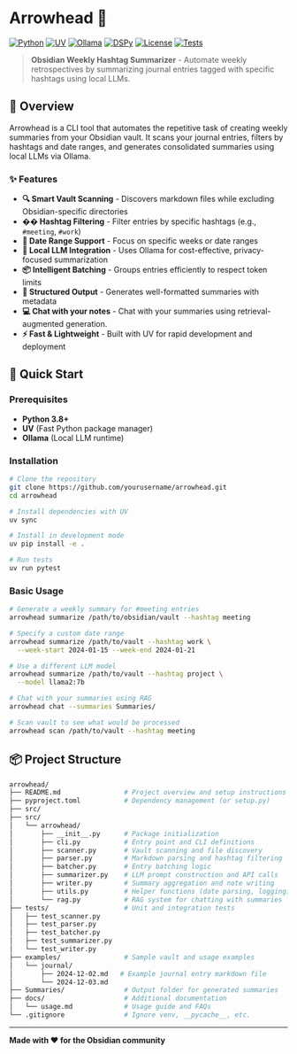 # Arrowhead 🏹

[![Python](https://img.shields.io/badge/Python-3.8+-blue.svg)](https://python.org)
[![UV](https://img.shields.io/badge/UV-Fast%20Python%20Package%20Manager-orange.svg)](https://docs.astral.sh/uv/)
[![Ollama](https://img.shields.io/badge/Ollama-Local%20LLMs-green.svg)](https://ollama.ai)
[![DSPy](https://img.shields.io/badge/DSPy-Declarative%20LLM%20Programming-purple.svg)](https://github.com/stanfordnlp/dspy-ai)
[![License](https://img.shields.io/badge/License-MIT-yellow.svg)](LICENSE)
[![Tests](https://img.shields.io/badge/Tests-Passing-brightgreen.svg)](https://github.com/yourusername/arrowhead/actions)

> **Obsidian Weekly Hashtag Summarizer** - Automate weekly retrospectives by summarizing journal entries tagged with specific hashtags using local LLMs.

## 🎯 Overview

Arrowhead is a CLI tool that automates the repetitive task of creating weekly summaries from your Obsidian vault. It scans your journal entries, filters by hashtags and date ranges, and generates consolidated summaries using local LLMs via Ollama.

### ✨ Features

- **🔍 Smart Vault Scanning** - Discovers markdown files while excluding Obsidian-specific directories
- **��️ Hashtag Filtering** - Filter entries by specific hashtags (e.g., `#meeting`, `#work`)
- **📅 Date Range Support** - Focus on specific weeks or date ranges
- **🤖 Local LLM Integration** - Uses Ollama for cost-effective, privacy-focused summarization
- **📦 Intelligent Batching** - Groups entries efficiently to respect token limits
- **📝 Structured Output** - Generates well-formatted summaries with metadata
- **💻 Chat with your notes** - Chat with your summaries using retrieval-augmented generation.
- **⚡ Fast & Lightweight** - Built with UV for rapid development and deployment

## 🚀 Quick Start

### Prerequisites

- **Python 3.8+**
- **UV** (Fast Python package manager)
- **Ollama** (Local LLM runtime)

### Installation

```bash
# Clone the repository
git clone https://github.com/yourusername/arrowhead.git
cd arrowhead

# Install dependencies with UV
uv sync

# Install in development mode
uv pip install -e .

# Run tests
uv run pytest
```

### Basic Usage

```bash
# Generate a weekly summary for #meeting entries
arrowhead summarize /path/to/obsidian/vault --hashtag meeting

# Specify a custom date range
arrowhead summarize /path/to/vault --hashtag work \
  --week-start 2024-01-15 --week-end 2024-01-21

# Use a different LLM model
arrowhead summarize /path/to/vault --hashtag project \
  --model llama2:7b

# Chat with your summaries using RAG
arrowhead chat --summaries Summaries/

# Scan vault to see what would be processed
arrowhead scan /path/to/vault --hashtag meeting

```




## 📦 Project Structure

```bash
arrowhead/
├── README.md                # Project overview and setup instructions
├── pyproject.toml           # Dependency management (or setup.py)
├── src/
├── src/
│   └── arrowhead/
│       ├── __init__.py      # Package initialization
│       ├── cli.py           # Entry point and CLI definitions
│       ├── scanner.py       # Vault scanning and file discovery
│       ├── parser.py        # Markdown parsing and hashtag filtering
│       ├── batcher.py       # Entry batching logic
│       ├── summarizer.py    # LLM prompt construction and API calls
│       ├── writer.py        # Summary aggregation and note writing
│       ├── utils.py         # Helper functions (date parsing, logging)
│       └── rag.py           # RAG system for chatting with summaries
├── tests/                   # Unit and integration tests
│   ├── test_scanner.py
│   ├── test_parser.py
│   ├── test_batcher.py
│   ├── test_summarizer.py
│   └── test_writer.py
├── examples/                # Sample vault and usage examples
│   └── journal/
│       ├── 2024-12-02.md   # Example journal entry markdown file
│       └── 2024-12-03.md
├── Summaries/               # Output folder for generated summaries
├── docs/                    # Additional documentation
│   └── usage.md             # Usage guide and FAQs
└── .gitignore               # Ignore venv, __pycache__, etc.

```

---

**Made with ❤️ for the Obsidian community**
